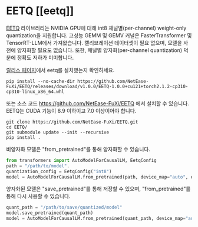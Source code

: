 <!--Copyright 2024 The HuggingFace Team. All rights reserved.

Licensed under the Apache License, Version 2.0 (the "License"); you may not use this file except in compliance with
the License. You may obtain a copy of the License at

http://www.apache.org/licenses/LICENSE-2.0

Unless required by applicable law or agreed to in writing, software distributed under the License is distributed on
an "AS IS" BASIS, WITHOUT WARRANTIES OR CONDITIONS OF ANY KIND, either express or implied. See the License for the
specific language governing permissions and limitations under the License.

⚠️ Note that this file is in Markdown but contain specific syntax for our doc-builder (similar to MDX) that may not be
rendered properly in your Markdown viewer.

-->

# EETQ [[eetq]]

[EETQ](https://github.com/NetEase-FuXi/EETQ) 라이브러리는 NVIDIA GPU에 대해 int8 채널별(per-channel) weight-only quantization을 지원합니다. 고성능 GEMM 및 GEMV 커널은 FasterTransformer 및 TensorRT-LLM에서 가져왔습니다. 캘리브레이션 데이터셋이 필요 없으며, 모델을 사전에 양자화할 필요도 없습니다. 또한, 채널별 양자화(per-channel quantization) 덕분에 정확도 저하가 미미합니다.

[릴리스 페이지](https://github.com/NetEase-FuXi/EETQ/releases)에서 eetq를 설치했는지 확인하세요.

```
pip install --no-cache-dir https://github.com/NetEase-FuXi/EETQ/releases/download/v1.0.0/EETQ-1.0.0+cu121+torch2.1.2-cp310-cp310-linux_x86_64.whl
```

또는 소스 코드 https://github.com/NetEase-FuXi/EETQ 에서 설치할 수 있습니다. EETQ는 CUDA 기능이 8.9 이하이고 7.0 이상이어야 합니다.

```
git clone https://github.com/NetEase-FuXi/EETQ.git
cd EETQ/
git submodule update --init --recursive
pip install .
```

비양자화 모델은 "from_pretrained"를 통해 양자화할 수 있습니다.

```py
from transformers import AutoModelForCausalLM, EetqConfig
path = "/path/to/model".
quantization_config = EetqConfig("int8")
model = AutoModelForCausalLM.from_pretrained(path, device_map="auto", quantization_config=quantization_config)
```

양자화된 모델은 "save_pretrained"를 통해 저장할 수 있으며, "from_pretrained"를 통해 다시 사용할 수 있습니다.

```py
quant_path = "/path/to/save/quantized/model"
model.save_pretrained(quant_path)
model = AutoModelForCausalLM.from_pretrained(quant_path, device_map="auto")
```